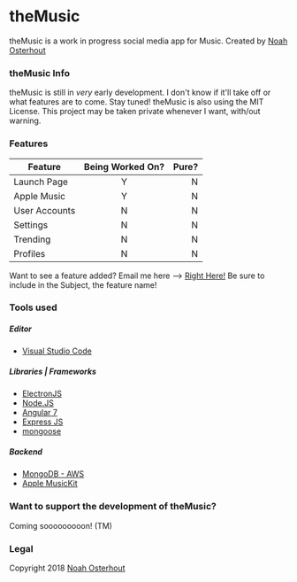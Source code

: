 # theMusic
theMusic is a work in progress social media app for Music.  Created by [Noah Osterhout](https://noahosterhout.com)

### theMusic Info
theMusic is still in *very* early development.  I don't know if it'll take off or what features are to come.  Stay tuned!
theMusic is also using the MIT License.  This project may be taken private whenever I want, with/out warning.

### Features
| Feature       | Being Worked On? | Pure? |
| ------------- |:----------------:| -----:|
| Launch Page   |        Y         |   N   |
| Apple Music   |        Y         |   N   |
| User Accounts |        N         |   N   |
| Settings      |        N         |   N   |
| Trending      |        N         |   N   |
| Profiles      |        N         |   N   |

Want to see a feature added?  Email me here --> [Right Here!](mailto:noah@noahosterhout.com)  Be sure to include in the Subject, the feature name!

### Tools used
##### Editor
* [Visual Studio Code](https://code.visualstudio.com/)
##### Libraries | Frameworks
* [ElectronJS](https://electronjs.org/)
* [Node.JS](https://nodejs.org/en/)
* [Angular 7](https://angular.io/)
* [Express JS](https://expressjs.com/)
* [mongoose](https://mongoosejs.com/)
##### Backend
* [MongoDB - AWS](https://www.mongodb.com/cloud/atlas)
* [Apple MusicKit](https://developer.apple.com/musickit/)

### Want to support the development of theMusic?
Coming sooooooooon! (TM)

### Legal
Copyright 2018 [Noah Osterhout](https://noahosterhout.com)
